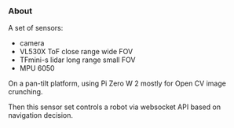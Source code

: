 ### About
A set of sensors:

* camera
* VL530X ToF close range wide FOV
* TFmini-s lidar long range small FOV
* MPU 6050

On a pan-tilt platform, using Pi Zero W 2 mostly for Open CV image crunching.

Then this sensor set controls a robot via websocket API based on navigation decision.
